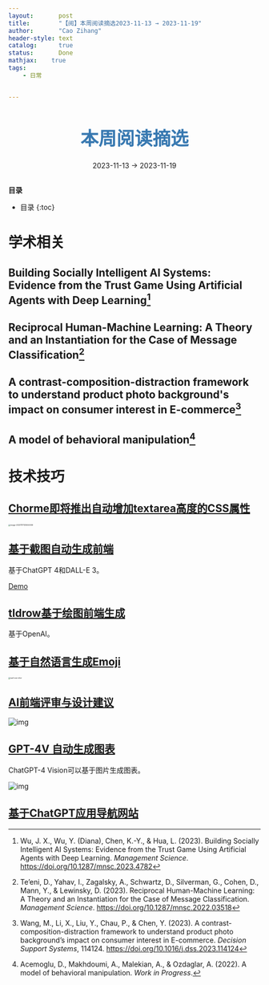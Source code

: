 ```yaml
---
layout:       post
title:        "【阅】本周阅读摘选2023-11-13 → 2023-11-19"
author:       "Cao Zihang"
header-style: text
catalog:      true
status:		  Done
mathjax: 	true
tags:
    - 日常


---
```


<center style="margin-bottom: 20px; margin-top: 50px"><font color="#3879B1" style="line-height: 1.4;font-weight: 700;font-size: 36px;box-sizing: border-box; ">本周阅读摘选</font></center>

<center style=" margin-bottom: 30px;">2023-11-13 → 2023-11-19</center>

<font style="font-weight: bold;">目录</font>

* 目录
{:toc}

# 学术相关

## Building Socially Intelligent AI Systems: Evidence from the Trust Game Using Artificial Agents with Deep Learning[^1]



## Reciprocal Human-Machine Learning: A Theory and an Instantiation for the Case of Message Classification[^2]



## A contrast-composition-distraction framework to understand product photo background's impact on consumer interest in E-commerce[^3]



## A model of behavioral manipulation[^4]



# 技术技巧

## [Chorme即将推出自动增加textarea高度的CSS属性](https://www.amitmerchant.com/textarea-auto-increase-height/)

<img src="https://img.caozihang.com/img/202311171255512.png" alt="image-20231117125504006" style="zoom: 25%;" />

## [基于截图自动生成前端](https://github.com/abi/screenshot-to-code)

基于ChatGPT 4和DALL-E 3。

[Demo](https://user-images.githubusercontent.com/23818/283455464-3fec0f77-44e8-4fb3-a769-ac7410315e5d.mp4)

## [tldrow基于绘图前端生成](https://makereal.tldraw.com/)

基于OpenAI。

## [基于自然语言生成Emoji](https://emoji.fly.dev/)

<img src="https://img.caozihang.com/img/202311171302713.png" alt="sad-sea-otter" style="zoom:25%;" />

## [AI前端评审与设计建议](https://uxaudit.vercel.app/)

![img](https://img.caozihang.com/img/202311171325012.webp)

## [GPT-4V 自动生成图表](https://resobscura.substack.com/p/generative-ai-for-historical-research)

ChatGPT-4 Vision可以基于图片生成图表。

![img](https://img.caozihang.com/img/202311171327102.webp)

## [基于ChatGPT应用导航网站](https://www.gptshunter.com/)

[^1]: Wu, J. X., Wu, Y. (Diana), Chen, K.-Y., & Hua, L. (2023). Building Socially Intelligent AI Systems: Evidence from the Trust Game Using Artificial Agents with Deep Learning. *Management Science*. https://doi.org/10.1287/mnsc.2023.4782
[^2]: Te’eni, D., Yahav, I., Zagalsky, A., Schwartz, D., Silverman, G., Cohen, D., Mann, Y., & Lewinsky, D. (2023). Reciprocal Human-Machine Learning: A Theory and an Instantiation for the Case of Message Classification. *Management Science*. https://doi.org/10.1287/mnsc.2022.03518
[^3]: Wang, M., Li, X., Liu, Y., Chau, P., & Chen, Y. (2023). A contrast-composition-distraction framework to understand product photo background’s impact on consumer interest in E-commerce. *Decision Support Systems*, 114124. https://doi.org/10.1016/j.dss.2023.114124
[^4]: Acemoglu, D., Makhdoumi, A., Malekian, A., & Ozdaglar, A. (2022). A model of behavioral manipulation. *Work in Progress*.

